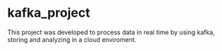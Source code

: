 # kafka_project
This project was developed to process data in real time by using kafka, storing and analyzing in a cloud enviroment.
